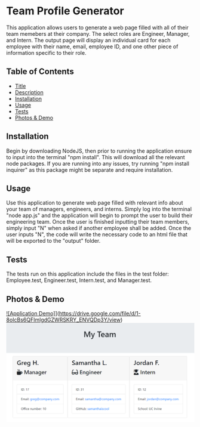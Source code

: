 # Team Profile Generator

This application allows users to generate a web page filled with all of their team memebers at their company. The select roles are Engineer, Manager, and Intern. The output page will display an individual card for each employee with their name, email, employee ID, and one other piece of information specific to their role. 

## Table of Contents

- [Title](#Title)
- [Description](#Description)
- [Installation](#Installation)
- [Usage](#Usage)
- [Tests](#Tests)
- [Photos & Demo](#Photos)

## Installation 

Begin by downloading NodeJS, then prior to running the application ensure to input into the terminal "npm install". This will download all the relevant node packages. If you are running into any issues, try running "npm install inquirer" as this package might be separate and require installation.

## Usage

Use this application to generate web page filled with relevant info about your team of managers, engineers, and interns. Simply log into the terminal "node app.js" and the application will begin to prompt the user to build their engineering team. Once the user is finished inputting their team members, simply input "N" when asked if another employee shall be added. Once the user inputs "N", the code will write the necessary code to an html file that will be exported to the "output" folder. 

## Tests

The tests run on this application include the files in the test folder: Employee.test, Engineer.test, Intern.test, and Manager.test.

## Photos & Demo

[![Application Demo]](https://drive.google.com/file/d/1-8oIcBs6QFImlgdGZWRSKRY_ENVQDp3Y/view)](https://drive.google.com/file/d/1-8oIcBs6QFImlgdGZWRSKRY_ENVQDp3Y/view)
![Team HTML](./Assets/teamhtml.PNG)
